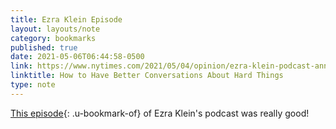 ```yaml
---
title: Ezra Klein Episode
layout: layouts/note
category: bookmarks
published: true
date: 2021-05-06T06:44:58-0500
link: https://www.nytimes.com/2021/05/04/opinion/ezra-klein-podcast-anna-sale.html?smid=url-share
linktitle: How to Have Better Conversations About Hard Things
type: note
---
```


[This episode](https://www.nytimes.com/2021/05/04/opinion/ezra-klein-podcast-anna-sale.html?smid=url-share){: .u-bookmark-of} of Ezra Klein's podcast was really good! 